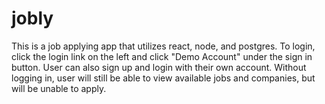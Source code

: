 # jobly

This is a job applying app that utilizes react, node, and postgres. To login, click the login link on the left and click "Demo Account" under the sign in button. User can also sign up and login with their own account. Without logging in, user will still be able to view available jobs and companies, but will be unable to apply.
